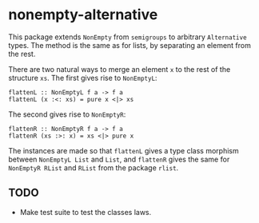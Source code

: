 # nonempty-alternative

This package extends `NonEmpty` from `semigroups` to arbitrary
`Alternative` types. The method is the same as for lists, by
separating an element from the rest.

There are two natural ways to merge an element `x` to the rest of the
structure `xs`. The first gives rise to `NonEmptyL`:

    flattenL :: NonEmptyL f a -> f a
    flattenL (x :<: xs) = pure x <|> xs

The second gives rise to `NonEmptyR`:

    flattenR :: NonEmptyR f a -> f a
    flattenR (xs :>: x) = xs <|> pure x

The instances are made so that `flattenL` gives a type class morphism
between `NonEmptyL List` and `List`, and `flattenR` gives the same for
`NonEmptyR RList` and `RList` from the package `rlist`.

## TODO

- Make test suite to test the classes laws.
